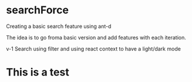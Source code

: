 # searchForce


Creating a basic search feature using ant-d

The idea is to go froma basic version and add features with each iteration. 

v-1 Search using filter and using react context to have a light/dark mode


<h1> This is a test </h2>
